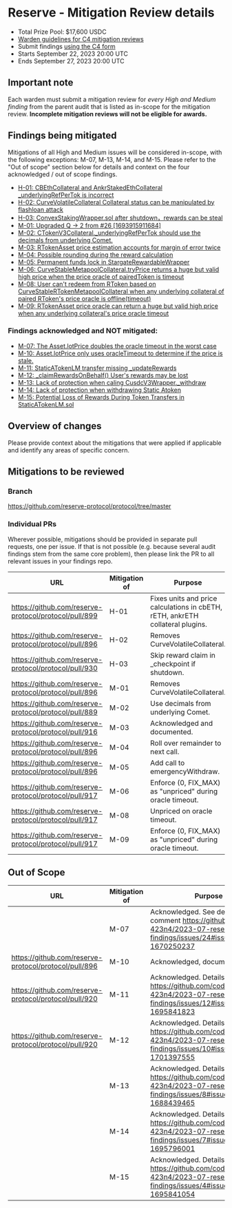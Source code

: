 # Reserve - Mitigation Review details
- Total Prize Pool: $17,600 USDC 
- [Warden guidelines for C4 mitigation reviews](https://code4rena.notion.site/Guidelines-for-C4-mitigation-reviews-ed10fc5cfbf640bd8dcec66f38b343c4)
- Submit findings [using the C4 form](https://code4rena.com/contests/2023-09-reserve-mitigation-review/submit)
- Starts September 22, 2023 20:00 UTC 
- Ends September 27, 2023 20:00 UTC 

## Important note 

Each warden must submit a mitigation review for *every High and Medium finding* from the parent audit that is listed as in-scope for the mitigation review. **Incomplete mitigation reviews will not be eligible for awards.**

## Findings being mitigated

Mitigations of all High and Medium issues will be considered in-scope, with the following exceptions: M-07, M-13, M-14, and M-15. Please refer to the "Out of scope" section below for details and context on the four acknowledged / out of scope findings.

- [H-01: CBEthCollateral and AnkrStakedEthCollateral _underlyingRefPerTok is incorrect](https://github.com/code-423n4/2023-07-reserve-findings/issues/23)
- [H-02: CurveVolatileCollateral Collateral status can be manipulated by flashloan attack](https://github.com/code-423n4/2023-07-reserve-findings/issues/22)
- [H-03: ConvexStakingWrapper.sol after shutdown，rewards can be steal](https://github.com/code-423n4/2023-07-reserve-findings/issues/11)
- [M-01: Upgraded Q -> 2 from #26 [1693915911684]](https://github.com/code-423n4/2023-07-reserve-findings/issues/45)
- [M-02: CTokenV3Collateral._underlyingRefPerTok should use the decimals from underlying Comet.](https://github.com/code-423n4/2023-07-reserve-findings/issues/39)
- [M-03: RTokenAsset price estimation accounts for margin of error twice](https://github.com/code-423n4/2023-07-reserve-findings/issues/31)
- [M-04: Possible rounding during the reward calculation](https://github.com/code-423n4/2023-07-reserve-findings/issues/30)
- [M-05: Permanent funds lock in StargateRewardableWrapper](https://github.com/code-423n4/2023-07-reserve-findings/issues/27)
- [M-06: CurveStableMetapoolCollateral.tryPrice returns a huge but valid high price when the price oracle of pairedToken is timeout](https://github.com/code-423n4/2023-07-reserve-findings/issues/25)
- [M-08: User can't redeem from RToken based on CurveStableRTokenMetapoolCollateral when any underlying collateral of paired RToken's price oracle is offline(timeout)](https://github.com/code-423n4/2023-07-reserve-findings/issues/21)
- [M-09: RTokenAsset price oracle can return a huge but valid high price when any underlying collateral's price oracle timeout](https://github.com/code-423n4/2023-07-reserve-findings/issues/20)

### Findings acknowledged and NOT mitigated:
- [M-07: The Asset.lotPrice doubles the oracle timeout in the worst case](https://github.com/code-423n4/2023-07-reserve-findings/issues/24)
- [M-10: Asset.lotPrice only uses oracleTimeout to determine if the price is stale.](https://github.com/code-423n4/2023-07-reserve-findings/issues/17)
- [M-11: StaticATokenLM transfer missing _updateRewards](https://github.com/code-423n4/2023-07-reserve-findings/issues/12)
- [M-12: _claimRewardsOnBehalf() User's rewards may be lost](https://github.com/code-423n4/2023-07-reserve-findings/issues/10)
- [M-13: Lack of protection when caling CusdcV3Wrapper._withdraw](https://github.com/code-423n4/2023-07-reserve-findings/issues/8)
- [M-14: Lack of protection when withdrawing Static Atoken](https://github.com/code-423n4/2023-07-reserve-findings/issues/7)
- [M-15: Potential Loss of Rewards During Token Transfers in StaticATokenLM.sol](https://github.com/code-423n4/2023-07-reserve-findings/issues/4)


## Overview of changes

Please provide context about the mitigations that were applied if applicable and identify any areas of specific concern.

## Mitigations to be reviewed

### Branch
 https://github.com/reserve-protocol/protocol/tree/master

### Individual PRs

Wherever possible, mitigations should be provided in separate pull requests, one per issue. If that is not possible (e.g. because several audit findings stem from the same core problem), then please link the PR to all relevant issues in your findings repo. 

| URL | Mitigation of | Purpose | 
| ----------- | ------------- | ----------- |
| https://github.com/reserve-protocol/protocol/pull/899 | H-01 | Fixes units and price calculations in cbETH, rETH, ankrETH collateral plugins. |
| https://github.com/reserve-protocol/protocol/pull/896 | H-02 | Removes CurveVolatileCollateral. |
| https://github.com/reserve-protocol/protocol/pull/930 | H-03 | Skip reward claim in _checkpoint if shutdown. |
| https://github.com/reserve-protocol/protocol/pull/896 | M-01 | Removes CurveVolatileCollateral. |
| https://github.com/reserve-protocol/protocol/pull/889 | M-02 | Use decimals from underlying Comet. |
| https://github.com/reserve-protocol/protocol/pull/916 | M-03 | Acknowledged and documented. |
| https://github.com/reserve-protocol/protocol/pull/896 | M-04 | Roll over remainder to next call. |
| https://github.com/reserve-protocol/protocol/pull/896 | M-05 | Add call to emergencyWithdraw. |
| https://github.com/reserve-protocol/protocol/pull/917 | M-06 | Enforce (0, FIX_MAX) as "unpriced" during oracle timeout. |
| https://github.com/reserve-protocol/protocol/pull/917 | M-08 | Unpriced on oracle timeout. |
| https://github.com/reserve-protocol/protocol/pull/917 | M-09 | Enforce (0, FIX_MAX) as "unpriced" during oracle timeout. |

## Out of Scope

| URL | Mitigation of | Purpose | 
| ----------- | ------------- | ----------- |
| | M-07 | Acknowledged. See details in comment https://github.com/code-423n4/2023-07-reserve-findings/issues/24#issuecomment-1670250237 |
| https://github.com/reserve-protocol/protocol/pull/896 | M-10 | Acknowledged, documented. |
| https://github.com/reserve-protocol/protocol/pull/920 | M-11 | Acknowledged. Details in comment https://github.com/code-423n4/2023-07-reserve-findings/issues/12#issuecomment-1695841823 |
| https://github.com/reserve-protocol/protocol/pull/920 | M-12 | Acknowledged. Details in comment https://github.com/code-423n4/2023-07-reserve-findings/issues/10#issuecomment-1701397555 |
| | M-13 | Acknowledged. Details in comment https://github.com/code-423n4/2023-07-reserve-findings/issues/8#issuecomment-1688439465 |
| | M-14 | Acknowledged. Details in comment https://github.com/code-423n4/2023-07-reserve-findings/issues/7#issuecomment-1695796001 |
| | M-15 | Acknowledged. Details in comment https://github.com/code-423n4/2023-07-reserve-findings/issues/4#issuecomment-1695841054 |
